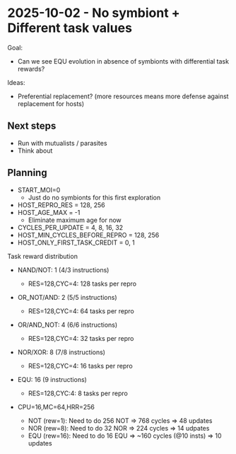 # 2025-10-02 - No symbiont + Different task values

Goal:
- Can we see EQU evolution in absence of symbionts with differential task rewards?

Ideas:
- Preferential replacement? (more resources means more defense against replacement for hosts)

## Next steps

- Run with mutualists / parasites
- Think about

## Planning

- START_MOI=0
  - Just do no symbionts for this first exploration
- HOST_REPRO_RES = 128, 256
- HOST_AGE_MAX = -1
  - Eliminate maximum age for now
- CYCLES_PER_UPDATE = 4, 8, 16, 32
- HOST_MIN_CYCLES_BEFORE_REPRO = 128, 256
- HOST_ONLY_FIRST_TASK_CREDIT = 0, 1

Task reward distribution

- NAND/NOT: 1 (4/3 instructions)
  - RES=128,CYC=4: 128 tasks per repro
- OR_NOT/AND: 2 (5/5 instructions)
  - RES=128,CYC=4: 64 tasks per repro
- OR/AND_NOT: 4 (6/6 instructions)
  - RES=128,CYC=4: 32 tasks per repro
- NOR/XOR: 8 (7/8 instructions)
  - RES=128,CYC=4: 16 tasks per repro
- EQU: 16 (9 instructions)
  - RES=128,CYC:4: 8 tasks per repro

- CPU=16,MC=64,HRR=256
  - NOT (rew=1): Need to do 256 NOT => 768 cycles => 48 updates
  - NOR (rew=8): Need to do 32 NOR => 224 cycles => 14 udpates
  - EQU (rew=16): Need to do 16 EQU => ~160 cycles (@10 insts) => 10 updates